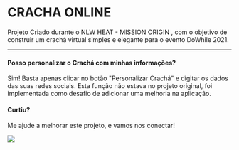 # CRACHA ONLINE
Projeto Criado durante o NLW HEAT - MISSION ORIGIN , com o objetivo de construir um crachá virtual simples e elegante para o evento DoWhile 2021.

---

#### Posso personalizar o Crachá com minhas informações?

Sim! Basta apenas clicar no botão "Personalizar Crachá" e digitar os dados das suas redes sociais. Esta função não estava no projeto original, foi implementada como desafio de adicionar uma melhoria na aplicação.


#### Curtiu?

Me ajude a melhorar este projeto, e vamos nos conectar!

<a href="https://www.linkedin.com/in/ozni-gabriel" target="_blank"><img src="https://img.shields.io/badge/-LinkedIn-%230077B5?style=for-the-badge&logo=linkedin&logoColor=white" target="_blank"></a> 
 

